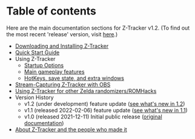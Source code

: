 # Table of contents

Here are the main documentation sections for Z-Tracker v1.2.  (To find out the most recent 'release' version, visit [here](https://github.com/brianmcn/Zelda1RandoTools/).)

- [Downloading and Installing Z-Tracker](install.md)
- [Quick Start Guide](quick-start.md)
- Using Z-Tracker
   - [Startup Options](startup-options.md)
   - [Main gameplay features](use.md)
   - [HotKeys, save state, and extra windows](extras.md)
- [Stream-Capturing Z-Tracker with OBS](stream-capture.md)
- [Using Z-Tracker for other Zelda randomizers/ROMHacks](other.md)
- Version History
   - v1.2 (under development) feature update ([see what's new in 1.2](whats-new.md#v1.2))
   - v1.1 (released 2022-02-06) feature update ([see what's new in 1.1](whats-new.md#v1.1))
   - v1.0 (released 2021-12-11) Initial public release ([original documentation](https://github.com/brianmcn/Zelda1RandoTools/blob/v1.0/doc/TOC.md)) 
- [About Z-Tracker and the people who made it](about.md)